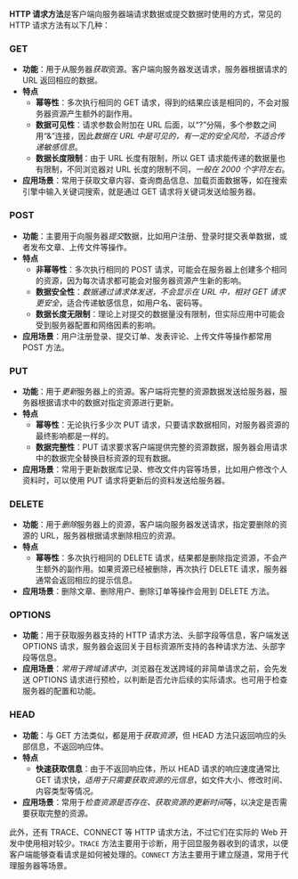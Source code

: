 **HTTP 请求方法**是客户端向服务器端请求数据或提交数据时使用的方式，常见的 HTTP 请求方法有以下几种：

### GET

- **功能**：用于从服务器*获取*资源。客户端向服务器发送请求，服务器根据请求的 URL 返回相应的数据。
- **特点**
  - **幂等性**：多次执行相同的 GET 请求，得到的结果应该是相同的，不会对服务器资源产生额外的副作用。
  - **数据可见性**：请求参数会附加在 URL 后面，以“?”分隔，多个参数之间用“&”连接，因此*数据在 URL 中是可见的，有一定的安全风险，不适合传递敏感信息*。
  - **数据长度限制**：由于 URL 长度有限制，所以 GET 请求能传递的数据量也有限制，不同浏览器对 URL 长度的限制不同，*一般在 2000 个字符左右*。
- **应用场景**：常用于获取文章内容、查询商品信息、加载页面数据等，如在搜索引擎中输入关键词搜索，就是通过 GET 请求将关键词发送给服务器。

### POST

- **功能**：主要用于向服务器*提交*数据，比如用户注册、登录时提交表单数据，或者发布文章、上传文件等操作。
- **特点**
  - **非幂等性**：多次执行相同的 POST 请求，可能会在服务器上创建多个相同的资源，因为每次请求都可能会对服务器资源产生新的影响。
  - **数据安全性**：*数据通过请求体发送，不会显示在 URL 中，相对 GET 请求更安全*，适合传递敏感信息，如用户名、密码等。
  - **数据长度无限制**：理论上对提交的数据量没有限制，但实际应用中可能会受到服务器配置和网络因素的影响。
- **应用场景**：用户注册登录、提交订单、发表评论、上传文件等操作都常用 POST 方法。

### PUT

- **功能**：用于*更新*服务器上的资源。客户端将完整的资源数据发送给服务器，服务器根据请求中的数据对指定资源进行更新。
- **特点**
  - **幂等性**：无论执行多少次 PUT 请求，只要请求数据相同，对服务器资源的最终影响都是一样的。
  - **数据完整性**：PUT 请求要求客户端提供完整的资源数据，服务器会用请求中的数据完全替换目标资源的现有数据。
- **应用场景**：常用于更新数据库记录、修改文件内容等场景，比如用户修改个人资料时，可以使用 PUT 请求将更新后的资料发送给服务器。

### DELETE

- **功能**：用于*删除*服务器上的资源，客户端向服务器发送请求，指定要删除的资源的 URL，服务器根据请求删除相应的资源。
- **特点**
  - **幂等性**：多次执行相同的 DELETE 请求，结果都是删除指定资源，不会产生额外的副作用。如果资源已经被删除，再次执行 DELETE 请求，服务器通常会返回相应的提示信息。
- **应用场景**：删除文章、删除用户、删除订单等操作会用到 DELETE 方法。

### OPTIONS

- **功能**：用于获取服务器支持的 HTTP 请求方法、头部字段等信息，客户端发送 OPTIONS 请求，服务器会返回关于目标资源所支持的各种请求方法、头部字段等信息。
- **应用场景**：*常用于跨域请求中*，浏览器在发送跨域的非简单请求之前，会先发送 OPTIONS 请求进行预检，以判断是否允许后续的实际请求。也可用于检查服务器的配置和功能。

### HEAD

- **功能**：与 GET 方法类似，都是用于*获取资源*，但 HEAD 方法只返回响应的头部信息，不返回响应体。
- **特点**
  - **快速获取信息**：由于不返回响应体，所以 HEAD 请求的响应速度通常比 GET 请求快，*适用于只需要获取资源的元信息*，如文件大小、修改时间、内容类型等情况。
- **应用场景**：常用于*检查资源是否存在、获取资源的更新时间*等，以决定是否需要获取完整的资源。

此外，还有 TRACE、CONNECT 等 HTTP 请求方法，不过它们在实际的 Web 开发中使用相对较少。`TRACE` 方法主要用于诊断，用于回显服务器收到的请求，以便客户端能够查看请求是如何被处理的。`CONNECT` 方法主要用于建立隧道，常用于代理服务器等场景。
